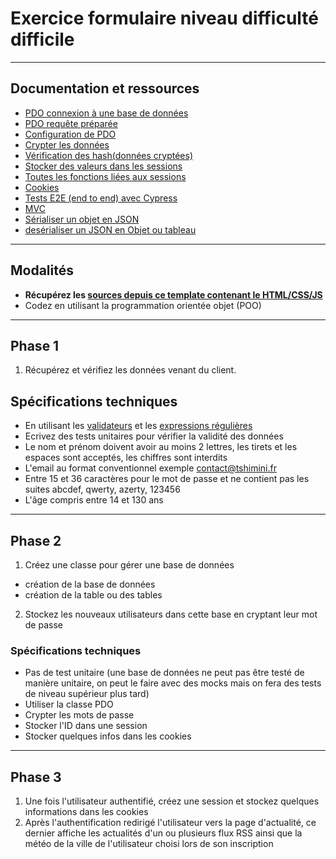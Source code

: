 # Exercice formulaire niveau difficulté difficile

---

## Documentation et ressources

- [PDO connexion à une base de données](https://www.php.net/manual/fr/pdo.connections.php)
- [PDO requête préparée](https://www.php.net/manual/fr/pdo.prepare.php)
- [Configuration de PDO](https://www.php.net/manual/fr/pdo.setattribute.php)
- [Crypter les données](https://www.php.net/manual/fr/function.password-hash)
- [Vérification des hash(données cryptées)](https://www.php.net/manual/fr/function.password-verify.php)
- [Stocker des valeurs dans les sessions](https://www.php.net/manual/fr/reserved.variables.session.php)
- [Toutes les fonctions liées aux sessions](https://www.php.net/manual/fr/ref.session.php)
- [Cookies](https://www.php.net/manual/fr/function.setcookie.php)
- [Tests E2E (end to end) avec Cypress](https://docs.cypress.io/guides/overview/why-cypress#Writing-tests)
- [MVC](../cours/php/mvc/README.md)
- [Sérialiser un objet en JSON](https://www.php.net/manual/fr/function.json-encode.php)
- [desérialiser un JSON en Objet ou tableau](https://www.php.net/manual/fr/function.json-decode.php)

---

## Modalités

- **Récupérez les [sources depuis ce template contenant le HTML/CSS/JS](./ressources/source.zip)**
- Codez en utilisant la programmation orientée objet (POO)

---

## Phase 1

1. Récupérez et vérifiez les données venant du client.

## Spécifications techniques

- En utilisant les [validateurs](https://www.php.net/manual/fr/filter.examples.validation.php) et les [expressions régulières](https://www.php.net/manual/en/function.preg-match.php)
- Ecrivez des tests unitaires pour vérifier la validité des données
- Le nom et prénom doivent avoir au moins 2 lettres, les tirets et les espaces sont acceptés, les chiffres sont interdits
- L'email au format conventionnel exemple contact@tshimini.fr
- Entre 15 et 36 caractères pour le mot de passe et ne contient pas les suites abcdef, qwerty, azerty, 123456
- L'âge compris entre 14 et 130 ans

---

## Phase 2

1. Créez une classe pour gérer une base de données
- création de la base de données
- création de la table ou des tables
2. Stockez les nouveaux utilisateurs dans cette base en cryptant leur mot de passe

### Spécifications techniques

- Pas de test unitaire (une base de données ne peut pas être testé de manière unitaire, on peut le faire avec des mocks mais on fera des tests de niveau supérieur plus tard)
- Utiliser la classe PDO
- Crypter les mots de passe
- Stocker l'ID dans une session
- Stocker quelques infos dans les cookies

---

## Phase 3

1. Une fois l'utilisateur authentifié, créez une session et stockez quelques informations dans les cookies
2. Après l'authentification redirigé l'utilisateur vers la page d'actualité, ce dernier affiche  les actualités d'un ou plusieurs flux RSS ainsi que la météo de la ville de l'utilisateur choisi lors de son inscription


<!-- ---

## Bonus

1. Ecrivez des tests fonctionnels avec [cypress](https://docs.cypress.io/guides/overview/why-cypress#Setting-up-tests) pour les scénarios suivants
- Connexion
- Inscription
- D'actualité

